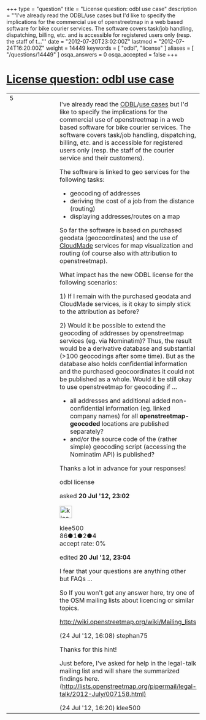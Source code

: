 +++
type = "question"
title = "License question: odbl use case"
description = '''I&#x27;ve already read the ODBL/use cases but I&#x27;d like to specify the implications for the commercial use of openstreetmap in a web based software for bike courier services. The software covers task/job handling, dispatching, billing, etc. and is accessible for registered users only (resp. the staff of t...'''
date = "2012-07-20T23:02:00Z"
lastmod = "2012-07-24T16:20:00Z"
weight = 14449
keywords = [ "odbl", "license" ]
aliases = [ "/questions/14449" ]
osqa_answers = 0
osqa_accepted = false
+++

<div class="headNormal">

# [License question: odbl use case](/questions/14449/license-question-odbl-use-case)

</div>

<div id="main-body">

<div id="askform">

<table id="question-table" style="width:100%;">
<colgroup>
<col style="width: 50%" />
<col style="width: 50%" />
</colgroup>
<tbody>
<tr>
<td style="width: 30px; vertical-align: top"><div class="vote-buttons">
<span id="post-14449-upvote" class="ajax-command post-vote up" rel="nofollow" title="I like this post (click again to cancel)"> </span>
<div id="post-14449-score" class="post-score" title="current number of votes">
5
</div>
<span id="post-14449-downvote" class="ajax-command post-vote down" rel="nofollow" title="I dont like this post (click again to cancel)"> </span> <span id="favorite-mark" class="ajax-command favorite-mark" rel="nofollow" title="mark/unmark this question as favorite (click again to cancel)"> </span>
<div id="favorite-count" class="favorite-count">
&#10;</div>
</div></td>
<td><div id="item-right">
<div class="question-body">
<p>I've already read the <a href="https://wiki.openstreetmap.org/wiki/Open_Database_License">ODBL</a>/<a href="https://wiki.openstreetmap.org/wiki/Open_Data_License/Use_Cases">use cases</a> but I'd like to specify the implications for the commercial use of openstreetmap in a web based software for bike courier services. The software covers task/job handling, dispatching, billing, etc. and is accessible for registered users only (resp. the staff of the courier service and their customers).</p>
<p>The software is linked to geo services for the following tasks:</p>
<ul>
<li>geocoding of addresses</li>
<li>deriving the cost of a job from the distance (routing)</li>
<li>displaying addresses/routes on a map</li>
</ul>
<p>So far the software is based on purchased geodata (geocoordinates) and the use of <a href="http://www.cloudmade.com">CloudMade</a> services for map visualization and routing (of course also with attribution to openstreetmap).</p>
<p>What impact has the new ODBL license for the following scenarios:</p>
<p>1) If I remain with the purchased geodata and CloudMade services, is it okay to simply stick to the attribution as before?</p>
<p>2) Would it be possible to extend the geocoding of addresses by openstreetmap services (eg. via Nominatim)? Thus, the result would be a derivative database and substantial (&gt;100 geocodings after some time). But as the database also holds confidential information and the purchased geocoordinates it could not be published as a whole. Would it be still okay to use openstreetmap for geocoding if ...</p>
<ul>
<li>all addresses and additional added non-confidential information (eg. linked company names) for all <strong>openstreetmap-geocoded</strong> locations are published separately?</li>
<li>and/or the source code of the (rather simple) geocoding script (accessing the Nominatim API) is published?</li>
</ul>
<p>Thanks a lot in advance for your responses!</p>
</div>
<div id="question-tags" class="tags-container tags">
<span class="post-tag tag-link-odbl" rel="tag" title="see questions tagged &#39;odbl&#39;">odbl</span> <span class="post-tag tag-link-license" rel="tag" title="see questions tagged &#39;license&#39;">license</span>
</div>
<div id="question-controls" class="post-controls">
&#10;</div>
<div class="post-update-info-container">
<div class="post-update-info post-update-info-user">
<p>asked <strong>20 Jul '12, 23:02</strong></p>
<img src="https://secure.gravatar.com/avatar/b071a370943f216e7e89cfea6d6b89d2?s=32&amp;d=identicon&amp;r=g" class="gravatar" width="32" height="32" alt="klee500&#39;s gravatar image" />
<p><span>klee500</span><br />
<span class="score" title="86 reputation points">86</span><span title="1 badges"><span class="badge1">●</span><span class="badgecount">1</span></span><span title="2 badges"><span class="silver">●</span><span class="badgecount">2</span></span><span title="4 badges"><span class="bronze">●</span><span class="badgecount">4</span></span><br />
<span class="accept_rate" title="Rate of the user&#39;s accepted answers">accept rate:</span> <span title="klee500 has no accepted answers">0%</span></p>
</div>
<div class="post-update-info post-update-info-edited">
<p><span> edited <strong>20 Jul '12, 23:04</strong> </span></p>
</div>
</div>
<div id="comments-container-14449" class="comments-container">
<span id="14538"></span>
<div id="comment-14538" class="comment">
<div id="post-14538-score" class="comment-score">
&#10;</div>
<div class="comment-text">
<p>I fear that your questions are anything other but FAQs ...</p>
<p>So If you won't get any answer here, try one of the OSM mailing lists about licencing or similar topics.</p>
<p><a href="http://wiki.openstreetmap.org/wiki/Mailing_lists">http://wiki.openstreetmap.org/wiki/Mailing_lists</a></p>
</div>
<div id="comment-14538-info" class="comment-info">
<span class="comment-age">(24 Jul '12, 16:08)</span> <span class="comment-user userinfo">stephan75</span>
</div>
</div>
<span id="14541"></span>
<div id="comment-14541" class="comment">
<div id="post-14541-score" class="comment-score">
&#10;</div>
<div class="comment-text">
<p>Thanks for this hint!</p>
<p>Just before, I've asked for help in the legal-talk mailing list and will share the summarized findings here. (<a href="http://lists.openstreetmap.org/pipermail/legal-talk/2012-July/007158.html)">http://lists.openstreetmap.org/pipermail/legal-talk/2012-July/007158.html)</a></p>
</div>
<div id="comment-14541-info" class="comment-info">
<span class="comment-age">(24 Jul '12, 16:20)</span> <span class="comment-user userinfo">klee500</span>
</div>
</div>
</div>
<div id="comment-tools-14449" class="comment-tools">
&#10;</div>
<div class="clear">
&#10;</div>
<div id="comment-14449-form-container" class="comment-form-container">
&#10;</div>
<div class="clear">
&#10;</div>
</div></td>
</tr>
</tbody>
</table>

</div>

</div>

